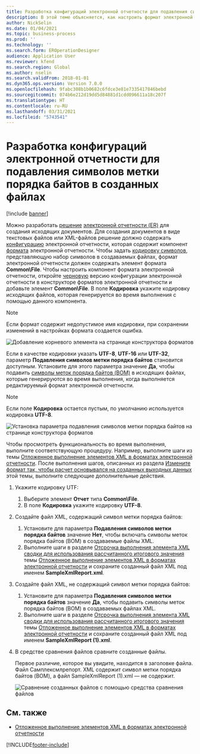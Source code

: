 ```yaml
---
title: Разработка конфигураций электронной отчетности для подавления символов метки порядка байтов в созданных файлах
description: В этой теме объясняется, как настроить формат электронной отчетности (ER) для создания отчетов, в которых подавляются символы метки порядка байтов (BOM).
author: NickSelin
ms.date: 01/04/2021
ms.topic: business-process
ms.prod: ''
ms.technology: ''
ms.search.form: EROperationDesigner
audience: Application User
ms.reviewer: kfend
ms.search.region: Global
ms.author: nselin
ms.search.validFrom: 2018-01-01
ms.dyn365.ops.version: Version 7.0.0
ms.openlocfilehash: 9fabc308b1b0682c6fdce3e81e7335417846bebd
ms.sourcegitcommit: 074b6e212d19dd5d84881d1cdd096611a18c207f
ms.translationtype: HT
ms.contentlocale: ru-RU
ms.lasthandoff: 03/31/2021
ms.locfileid: "5743541"
---
```

# <a name="design-er-configurations-to-suppress-bom-characters-in-generated-files"></a>Разработка конфигураций электронной отчетности для подавления символов метки порядка байтов в созданных файлах

[!include [banner](../includes/banner.md)]

Можно разработать [решение](er-quick-start1-new-solution.md) [электронной отчетности (ER)](general-electronic-reporting.md) для создания исходящих документов. Для создания документов в виде текстовых файлов или XML-файлов решение должно содержать [конфигурацию](general-electronic-reporting.md#Configuration) электронной отчетности, которая содержит компонент [формата](general-electronic-reporting.md#FormatComponentOutbound) электронной отчетности. Чтобы задать [кодировку символов](https://docs.microsoft.com/windows/win32/intl/character-sets), представляющую набор символов в создаваемых файлах, формат электронной отчетности должен содержать элемент формата **Common\\File**. Чтобы настроить компонент формата электронной отчетности, откройте [черновую](general-electronic-reporting.md#component-versioning) версию конфигурации электронной отчетности в конструкторе форматов электронной отчетности и добавьте элемент **Common\\File**. В поле **Кодировка** укажите кодировку исходящих файлов, которая генерируется во время выполнения с помощью данного компонента.

> [!NOTE]
> Если формат содержит недопустимое имя кодировки, при сохранении изменений в настройках формата создается ошибка.

![Добавление корневого элемента на странице конструктора форматов](./media/er-suppress-bom-characters-image1.gif)

Если в качестве кодировки указать **UTF-8**, **UTF-16** или **UTF-32**, параметр **Подавления символов метки порядка байтов** становится доступным. Установите для этого параметра значение **Да**, чтобы подавить [символы меток порядка байтов (BOM)](https://docs.microsoft.com/globalization/encoding/byte-order-mark) в исходящих файлах, которые генерируются во время выполнения, когда выполняется редактируемый формат электронной отчетности.

> [!NOTE]
> Если поле **Кодировка** остается пустым, по умолчанию используется кодировка **UTF-8**.

![Установка параметра подавления символов метки порядка байтов на странице конструктора форматов](./media/er-suppress-bom-characters-image2.gif)

Чтобы просмотреть функциональность во время выполнения, выполните соответствующую процедуру. Например, выполните шаги из темы [Отложенное выполнение элементов XML в форматах электронной отчетности](er-defer-xml-element.md). После выполнения шагов, описанных из раздела [Измените формат так, чтобы расчет основывался на созданных выходных данных](er-defer-xml-element.md#modify-the-format-so-that-the-calculation-is-based-on-generated-output) этой темы, выполните следующие дополнительные действия.

1. Укажите кодировку UTF:

    1. Выберите элемент **Отчет** типа **Common\\File**.
    2. В поле **Кодировка** укажите кодировку **UTF-8**.

2. Создайте файл XML, содержащий символ метки порядка байтов:

    1. Установите для параметра **Подавления символов метки порядка байтов** значение **Нет**, чтобы включать символы меток порядка байтов (BOM) в создаваемые файлы XML.
    2. Выполните шаги в разделе [Отсрочка выполнения элемента XML сводки для использования рассчитанного итогового значения](er-defer-xml-element.md#defer-the-execution-of-the-summary-xml-element-so-that-the-calculated-total-is-used) темы [Отложенное выполнение элементов XML в форматах электронной отчетности](er-defer-xml-element.md) и сохраните созданный файл XML под именем **SampleXmlReport.xml**.

3. Создайте файл XML, не содержащий символ метки порядка байтов:

    1. Установите для параметра **Подавления символов метки порядка байтов** значение **Да**, чтобы подавить символы меток порядка байтов (BOM) в создаваемых файлах XML.
    2. Выполните шаги в разделе [Отсрочка выполнения элемента XML сводки для использования рассчитанного итогового значения](er-defer-xml-element.md#defer-the-execution-of-the-summary-xml-element-so-that-the-calculated-total-is-used) темы [Отложенное выполнение элементов XML в форматах электронной отчетности](er-defer-xml-element.md) и сохраните созданный файл XML под именем **SampleXmlReport (1).xml**.

4. В средстве сравнения файлов сравните созданные файлы.

    Первое различие, которое вы увидите, находится в заголовке файла. Файл Самплексмлрепорт. XML содержит символ метки порядка байтов (BOM), а файл SampleXmlReport (1).xml — не содержит.

    ![Сравнение созданных файлов с помощью средства сравнения файлов](./media/er-suppress-bom-characters-image3.png)

## <a name="see-also"></a>См. также

- [Отложенное выполнение элементов XML в форматах электронной отчетности](er-defer-xml-element.md)


[!INCLUDE[footer-include](../../../includes/footer-banner.md)]